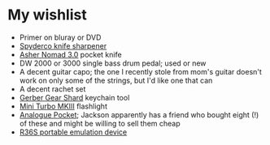 # My wishlist

- Primer on bluray or DVD
- [Spyderco knife sharpener](https://www.amazon.com/Spyderco-Tri-Angle-Sharpmaker-Sharpener-204MF/dp/B000Q9C4AE)
- [Asher Nomad 3.0](http://www.asherknives.com/store/p21/nomad3.html) pocket knife
- DW 2000 or 3000 single bass drum pedal; used or new
- A decent guitar capo; the one I recently stole from mom's guitar doesn't work on only some of the strings, but I'd like one that can
- A decent rachet set
- [Gerber Gear Shard](https://www.amazon.com/Gerber-Stainless-Keychain-Multi-Tool-Titanium/dp/B002ZK45IQ) keychain tool
- [Mini Turbo MKIII](https://darksucks.com/products/mini-turbo-mkiii-ti-two-tone) flashlight
- [Analogue Pocket](https://www.analogue.co/pocket); Jackson apparently has a friend who bought eight (!) of these and might be willing to sell them cheap
- [R36S portable emulation device](https://www.aliexpress.us/item/3256805966676624.html?aff_fcid=0e8fd29e10fe4d5aae24c29efac11cb4-1700936103374-07241-_DDEuzFv&tt=CPS_NORMAL&aff_fsk=_DDEuzFv&aff_platform=shareComponent-detail&sk=_DDEuzFv&aff_trace_key=0e8fd29e10fe4d5aae24c29efac11cb4-1700936103374-07241-_DDEuzFv&terminal_id=55f8e3d1197441b983b6412c59b3e317&afSmartRedirect=y&gatewayAdapt=glo2usa)

